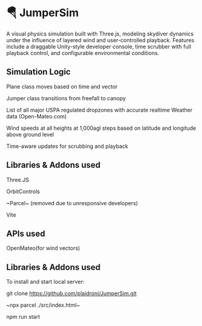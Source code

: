 # 🪂 JumperSim

A visual physics simulation built with Three.js, modeling skydiver dynamics under the influence of layered wind and user-controlled playback. Features include a draggable Unity-style developer console, time scrubber with full playback control, and configurable environmental conditions.

## Simulation Logic

Plane class moves based on time and vector

Jumper class transitions from freefall to canopy

List of all major USPA regulated dropzones with accurate realtime Weather data (Open-Mateo.com)

Wind speeds at all heights at 1,000agl steps based on latitude and longitude above ground level

Time-aware updates for scrubbing and playback

## Libraries & Addons used

Three.JS

OrbitControls

~Parcel~ (removed due to unresponsive developers)

Vite

## APIs used

OpenMateo(for wind vectors)

## Libraries & Addons used

To install and start local server:

git clone https://github.com/plaidroni/JumperSim.git

~npx parcel ./src/index.html~

npm run start
